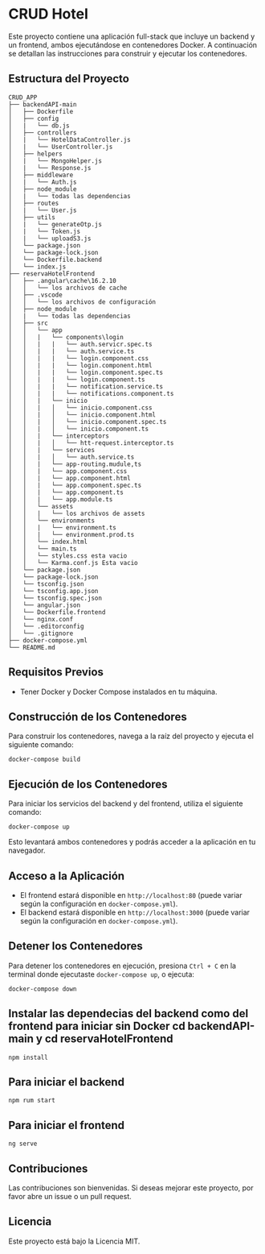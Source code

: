 # CRUD Hotel

Este proyecto contiene una aplicación full-stack que incluye un backend y un frontend, ambos ejecutándose en contenedores Docker. A continuación se detallan las instrucciones para construir y ejecutar los contenedores.

## Estructura del Proyecto

```
CRUD_APP
├── backendAPI-main
│   ├── Dockerfile
│   ├── config
│   |   └── db.js
│   ├── controllers
│   |   └── HotelDataController.js
│   |   └── UserController.js
│   ├── helpers
│   |   └── MongoHelper.js
│   |   └── Response.js
│   ├── middleware
│   |   └── Auth.js
│   ├── node_module
│   |   └── todas las dependencias
│   ├── routes
│   |   └── User.js
│   ├── utils
│   |   └── generateOtp.js
│   |   └── Token.js
│   |   └── uploadS3.js
│   └── package.json
│   └── package-lock.json
│   └── Dockerfile.backend
│   └── index.js
├── reservaHotelFrontend
│   ├── .angular\cache\16.2.10
│   │   └── los archivos de cache
│   ├── .vscode
│   │   └── los archivos de configuración
│   ├── node_module
│   |   └── todas las dependencias
│   ├── src
│   │   └── app
│   │   |   └── components\login
│   │   |   |   └── auth.servicr.spec.ts
│   │   |   |   └── auth.service.ts
│   │   |   |   └── login.component.css
│   │   |   |   └── login.component.html
│   │   |   |   └── login.component.spec.ts
│   │   |   |   └── login.component.ts
│   │   |   |   └── notification.service.ts
│   │   |   |   └── notifications.component.ts
│   │   |   └── inicio
│   │   |   │   └── inicio.component.css
│   │   |   │   └── inicio.component.html
│   │   |   │   └── inicio.component.spec.ts
│   │   |   │   └── inicio.component.ts
│   │   |   └── interceptors
│   │   |   │   └── htt-request.interceptor.ts
│   │   |   └── services
│   │   |   │   └── auth.service.ts
│   │   |   └── app-routing.mudule,ts
│   │   |   └── app.component.css
│   │   |   └── app.component.html
│   │   |   └── app.component.spec.ts
│   │   |   └── app.component.ts
│   │   |   └── app.module.ts
│   │   └── assets
│   │   |   └── los archivos de assets
│   │   └── environments
│   │   |   └── environment.ts
│   │   |   └── environment.prod.ts
│   │   └── index.html
│   │   └── main.ts
│   │   └── styles.css esta vacio
│   │   └── Karma.conf.js Esta vacio 
│   └── package.json
│   └── package-lock.json
│   └── tsconfig.json
│   └── tsconfig.app.json
│   └── tsconfig.spec.json
│   └── angular.json
│   └── Dockerfile.frontend
│   └── nginx.conf
│   └── .editorconfig
│   └── .gitignore
├── docker-compose.yml
└── README.md
```

## Requisitos Previos

- Tener Docker y Docker Compose instalados en tu máquina.

## Construcción de los Contenedores

Para construir los contenedores, navega a la raíz del proyecto y ejecuta el siguiente comando:

```
docker-compose build
```

## Ejecución de los Contenedores

Para iniciar los servicios del backend y del frontend, utiliza el siguiente comando:

```
docker-compose up
```

Esto levantará ambos contenedores y podrás acceder a la aplicación en tu navegador.

## Acceso a la Aplicación

- El frontend estará disponible en `http://localhost:80` (puede variar según la configuración en `docker-compose.yml`).
- El backend estará disponible en `http://localhost:3000` (puede variar según la configuración en `docker-compose.yml`).

## Detener los Contenedores

Para detener los contenedores en ejecución, presiona `Ctrl + C` en la terminal donde ejecutaste `docker-compose up`, o ejecuta:

```
docker-compose down
```
## Instalar las dependecias del backend como del frontend para iniciar sin Docker cd backendAPI-main y cd reservaHotelFrontend

```
npm install
```
## Para iniciar el backend

```
npm rum start
```
## Para iniciar el frontend

```
ng serve
```

## Contribuciones

Las contribuciones son bienvenidas. Si deseas mejorar este proyecto, por favor abre un issue o un pull request.

## Licencia

Este proyecto está bajo la Licencia MIT.
